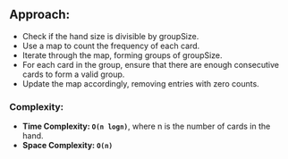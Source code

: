 ## Approach:
- Check if the hand size is divisible by groupSize.
- Use a map to count the frequency of each card.
- Iterate through the map, forming groups of groupSize.
- For each card in the group, ensure that there are enough consecutive cards to form a valid group.
- Update the map accordingly, removing entries with zero counts.
​
### Complexity:
- **Time Complexity: `O(n logn)`**, where n is the number of cards in the hand.
- **Space Complexity: `O(n)`**